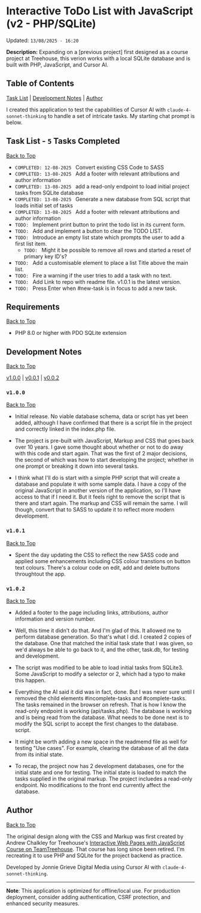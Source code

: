 # Interactive ToDo List with JavaScript (v2 - PHP/SQLite)

Updated: `13/08/2025 - 16:20`

**Description:** Expanding on a [previous project] first designed as a course project at Treehouse, this verion works with a local SQLite database and is built with PHP, JavaScript, and Cursor AI.

## Table of Contents
[Task List](#task-list) | [Development Notes](#development-notes) | [Author](#author)

I created this application to test the capabilities of Cursor AI with `claude-4-sonnet-thinking` to handle a set of intricate tasks.  My starting chat prompt is below.

## Task List  - `5` Tasks Completed
[Back to Top](#table-of-contents)

<!-- 
`COMPLETED: ` 
`TODO: ` 
-->
- `COMPLETED: 12-08-2025 ` Convert existing CSS Code to SASS
- `COMPLETED: 13-08-2025 ` Add a footer with relevant attributions and author information
- `COMPLETED: 13-08-2025 ` add a read-only endpoint to load initial project tasks from SQLite database
- `COMPLETED: 13-08-2025 ` Generate a new database from SQL script that loads initial set of tasks
- `COMPLETED: 13-08-2025 ` Add a footer with relevant attributions and author information
- `TODO: ` Implement print button to print the todo list in its current form.
- `TODO: ` Add and implement a button to clear the TODO LIST.
- `TODO: ` Introduce an empty list state which prompts the user to add a first list item.
  - `TODO: ` Might it be possible to remove all rows and started a reset of primary key ID's?
- `TODO: ` Add a customisable element to place a list Title above the main list.
- `TODO: ` Fire a warning if the user tries to add a task with no text.
- `TODO: ` Add Link to repo with readme file.  v1.0.1 is the latest version.
- `TODO: ` Press Enter when #new-task is in focus to add a new task.

## Requirements
[Back to Top](#table-of-contents)

- PHP 8.0 or higher with PDO SQLite extension

## Development Notes
[Back to Top](#table-of-contents)

[v1.0.0](#v100) | [v0.0.1](#v101) | [v0.0.2](#v102)

### `v1.0.0` 
[Back to Top](#development-notes)
+ Initial release. No viable database schema, data or script has yet been added, although I have confirmed that there is a script file in the project and correctly linked in the index.php file.

+ The project is pre-built with JavaScript, Markup and CSS that goes back over 10 years. I gave some thought about whether or not to do away with this code and start again. That was  the first of 2 major decisions, the second of which was how to start developing the project; whether in one prompt or breaking it down into several tasks.

+ I think what I'll do is start with a simple PHP script that will create a database and populate it with some sample data. I have a copy of the original JavaScript in another version of the application, so I'll have access to that if I need it. But it feels right to remove the script that is there and start again. The markup and CSS will remain the same. I will though, convert that to SASS to update it to reflect more modern development.

### `v1.0.1` 
[Back to Top](#development-notes)

+ Spent the day updating the CSS to reflect the new SASS code and applied some enhancements including CSS colour transtions on button text colours.  There's a colour code on edit, add and delete buttons throughtout the app.

### `v1.0.2`
[Back to Top](#development-notes)

+ Added a footer to the page including links, attributions, author information and version number.

+ Well, this time it didn't do that. And I'm glad of this. It allowed me to perform database generation. So that's what I did. I created 2 copies of the database.  One that matched the initial task state that I was given, so we'd always be able to go back to it, and the other, task.db, for testing and development.

+ The script was modified to be able to load initial tasks from SQLite3.  Some JavaScript to modify a selector or 2, which had a typo to make this happen.  

+ Everything the AI said it did was in fact, done. But I was never sure until I removed the child elements #incomplete-tasks and #complete-tasks.  The tasks remained in the browser on refresh. That is how I know the read-only endpoint is working (api/tasks.php). The database is working and is being read from the database. What needs to be done next is to modify the SQL script to accept the first changes to the database. script.

+ It might be worth adding a new space in the readmemd file as well for testing "Use cases".  For example, clearing the database of all the data from its initial state.  

+ To recap, the project now has 2 development databases, one for the initial state and one for testing. The initial state is loaded to match the tasks supplied in the original markup. The project incluedes a read-only endpoint. No modifications to the front end currently affect the database.

## Author
[Back to Top](#table-of-contents)

The original design along with the CSS and Markup was first created by Andrew Chalkley for Treehouse's [Interactive Web Pages with JavaScript Course on TeamTreehouse](https://www.teamtreehouse.com). That course has long since been retired. I'm recreating it to use PHP and SQLite for the project backend as practice.

Developed by Jonnie Grieve Digital Media using Cursor AI with `claude-4-sonnet-thinking`.

---

**Note**: This application is optimized for offline/local use. For production deployment, consider adding authentication, CSRF protection, and enhanced security measures.
